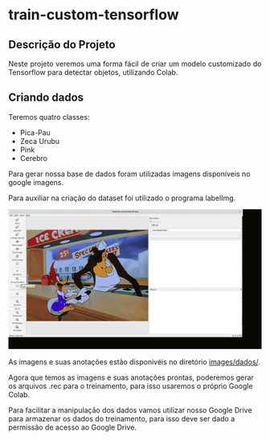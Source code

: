 # train-custom-tensorflow

## Descrição do Projeto
<p align="justify"> Neste projeto veremos uma forma fácil de criar um modelo customizado do Tensorflow para detectar objetos, utilizando Colab. </p>

Criando dados
----------

Teremos quatro classes:
  - Pica-Pau
  - Zeca Urubu
  - Pink
  - Cerebro
  
Para gerar nossa base de dados foram utilizadas imagens disponíveis no google imagens.

Para auxiliar na criação do dataset foi utilizado o programa labelImg.

![Semantic description of image](/imagens/labelImg.gif "labelImg")

As imagens e suas anotações  estão disponivéis no diretório [images/dados/](https://github.com/adlerschilling/train-custom-tensorflow/tree/main/imagens/dados).

Agora que temos as imagens e suas anotações prontas, poderemos gerar os arquivos .rec para o treinamento, para isso usaremos o próprio Google Colab.

Para facilitar a manipulação dos dados vamos utilizar nosso Google Drive para armazenar os dados do treinamento, para isso deve ser dado a permissão de acesso ao Google Drive.
